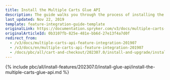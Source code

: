 ```yaml
---
title: Install the Multiple Carts Glue API
description: The guide walks you through the process of installing the Multiple Carts API feature into the project.
last_updated: Nov 22, 2019
template: feature-integration-guide-template
originalLink: https://documentation.spryker.com/v3/docs/multiple-carts-api-feature-integration-201907
originalArticleId: 0b3107fb-825e-481e-bb6d-27e13f4a7d0f
redirect_from:
  - /v3/docs/multiple-carts-api-feature-integration-201907
  - /v3/docs/en/multiple-carts-api-feature-integration-201907
  - /docs/pbc/all/cart-and-checkout/202307.0/install-and-upgrade/install-glue-api/install-the-multiple-carts-glue-api.html
---
```


{% include pbc/all/install-features/202307.0/install-glue-api/install-the-multiple-carts-glue-api.md %} <!-- To edit, see /_includes/pbc/all/install-features/202307.0/install-glue-api/install-the-multiple-carts-glue-api.md -->
